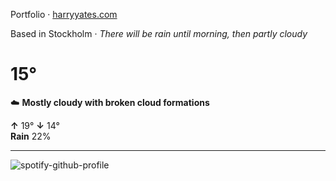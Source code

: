 Portfolio · [harryyates.com](https://harryyates.com)

<!-- WEATHER_START -->
Based in Stockholm · *There will be rain until morning, then partly cloudy*

# 15°
☁️ **Mostly cloudy with broken cloud formations**

**↑** 19° **↓** 14°  
**Rain** 22%

---
<!-- WEATHER_END -->

<p align="left">
  <a>
    <img src="https://spotify-github-profile.kittinanx.com/api/view?uid=bigbello&cover_image=true&theme=natemoo-re&show_offline=true&background_color=121212&interchange=false&bar_color=53b14f&bar_color_cover=false" alt="spotify-github-profile">
  </a>
</p>